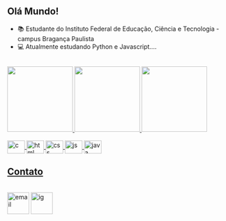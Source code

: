 ## Olá Mundo!
- 📚 Estudante do Instituto Federal de Educação, Ciência e Tecnologia - campus Bragança Paulista
- 💻 Atualmente estudando Python e Javascript....

<div style="display:inline_block">
 <br>
 <a href="https://github.com/GuilhermeDmD">
  <img height="150em" src="https://github-readme-stats.vercel.app/api?username=GuilhermeDmD&show_icons=true&theme=dark&include_all_commits=true&count_private=true"/>
  <img height="150em" src="https://github-readme-stats.vercel.app/api/top-langs/?username=GuilhermeDmD&layout=compact&langs_count=16&theme=dark"/>
  <img height="150em" src="https://i.pinimg.com/originals/ca/df/fa/cadffa64e6ef7d611d0b6608d79378a3.gif"/>
</div>


 <div style="display: inline_block">
  <br>
  <img align="center" alt="c" height="30" width="40" src="https://cdn.jsdelivr.net/gh/devicons/devicon@latest/icons/c/c-original.svg" />
  <img align="center" alt="html" height="30" width="40" src="https://cdn.jsdelivr.net/gh/devicons/devicon@latest/icons/html5/html5-original.svg" />
  <img align="center" alt="css" height="30" width="40" src="https://cdn.jsdelivr.net/gh/devicons/devicon@latest/icons/css3/css3-original.svg" />
  <img align="center" alt="js" height="30" width="40" src="https://cdn.jsdelivr.net/gh/devicons/devicon@latest/icons/javascript/javascript-original.svg" />
  <img align="center" alt="java" height="30" width="40" src="https://cdn.jsdelivr.net/gh/devicons/devicon@latest/icons/java/java-original.svg" />
  </div>

  ## Contato
<div style="display: inline_block">
 <br>
 <a src="guilhermegdmd@gmail.com">
 <img height ="50em" width="50em" alt="email" src="https://www.svgrepo.com/show/3593/mail-with-star.svg"> 
  </a>
  <img height ="50em" width="50em" alt="ig" src="https://cdn4.iconfinder.com/data/icons/picons-social/57/38-instagram-2-512.png"> 
</div>






